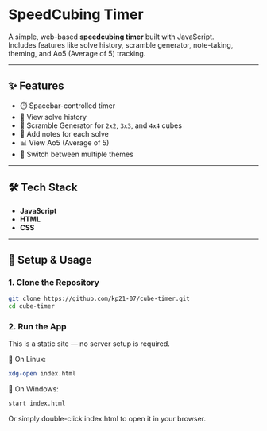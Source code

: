 # SpeedCubing Timer

A simple, web-based **speedcubing timer** built with JavaScript.  
Includes features like solve history, scramble generator, note-taking, theming, and Ao5 (Average of 5) tracking.

---

## ✨ Features

- ⏱️ Spacebar-controlled timer  
- 📜 View solve history  
- 🧩 Scramble Generator for `2x2`, `3x3`, and `4x4` cubes
- 📝 Add notes for each solve  
- 📊 View Ao5 (Average of 5)  
- 🎨 Switch between multiple themes

---

## 🛠️ Tech Stack

- **JavaScript**
- **HTML**
- **CSS**

---

## 🚀 Setup & Usage

### 1. Clone the Repository

```bash
git clone https://github.com/kp21-07/cube-timer.git
cd cube-timer
```
### 2. Run the App

This is a static site — no server setup is required.

🔹 On Linux:
```bash
xdg-open index.html
```
🔹 On Windows:
```bash
start index.html
```
Or simply double-click index.html to open it in your browser.
